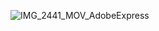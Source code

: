 ![IMG_2441_MOV_AdobeExpress](https://user-images.githubusercontent.com/110883172/219053383-2e4eb131-9c8b-446d-a440-50629866d1d6.gif)
